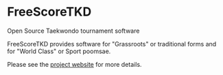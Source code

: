 FreeScoreTKD
============

Open Source Taekwondo tournament software

FreeScoreTKD provides software for "Grassroots" or traditional forms and for "World Class" or Sport poomsae.

Please see the [project website](http://mikewongtkd.github.io/freescoretkd/) for more details.